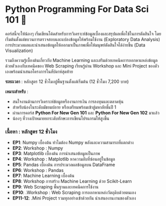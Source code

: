 # Python Programming For Data Sci 101 🧪

คอร์สนี้จะให้น้องๆ เริ่มเขียนโค้ดสำหรับการวิเคราะห์ข้อมูลเบื้องและสรุปผลเพื่อใช้ในการตัดสินใจ โดยเริ่มต้นตั้งแต่ขบวนการตรวจสอบและแปลงข้อมูลให้พร้อมใช้งาน (Exploratory Data Analysis) การประมวลผลและนำเสนอข้อมูลให้ออกมาเป็นภาพเพื่อให้มนุษย์ตัดสินใจได้ง่ายขึ้น (Data Visualization)

รวมถึงความรู้เบื้องต้นเกี่ยวกับ Machine Learning และเสริมด้วยเทคนิคการออกหาแหล่งข้อมูลด้วยตัวเองกับเทคนิคของ Web Scraping เรียนรู้ผ่าน Workshop และ Mini Project ของตัวเองพร้อมนำเสนอโครงการในสัปดาห์สุดท้าย

**ระยะเวลา** : หลักสูตร 12 ชั่วโมงปูพื้นฐานตั้งแต่เริ่มต้น (12 ชั่วโมง 7,200 บาท)  

**เหมาะสำหรับ** : 
- สนใจงานด้านการวิเคราะห์ข้อมูลหรืองานการเงิน การลงทุนและตลาดหุ้น 
- สำหรับน้องในระดับมัธยมปลาย หรือเตรียมพร้อมเข้าสู่มหาลัยชั้นปี 1
- ผ่านการคอร์ส **Python For New Gen 101** และ **Python For New Gen 102** มาแล้ว
- น้องๆ ที่วางเป้าหมายยกระดับทักษะการเขียนโปรแกรมให้สูงขึ้น

### เนื้อหา : หลักสูตร 12 ชั่วโมง
- **EP1**: Numpy เบื้องต้น ทำไมต้อง Numpy พลังและความสามารถที่แตกต่าง
- **EP2**: Workshop : Numpy
- **EP3**: Matplotlib เบื้องต้น การนำเสนอข้อมูลเป็นภาพ
- **EP4**: Workshop : Matplotlib หาความลับที่ซ่อนอยู่ในข้อมูล
- **EP5**: Pandas เบื้องต้น การประมวลผลข้อมูลบน DataFrame
- **EP6**: Workshop : Pandas
- **EP7**: Machine Learning เบื้องต้น
- **EP8**: Workshop การสร้าง Machine Learning ด้วย Scikit-Learn
- **EP9**: Web Scraping พื้นฐานและเทคนิคการใช้งาน
- **EP10**: .Workshop : Web Scraping การออกหาแหล่งวัตถุดิบด้วยตนเอง
- **EP11-12**: .Mini Project รวมทุกอย่างเข้าด้วยกัน นำเสนองานงานของตัวเอง